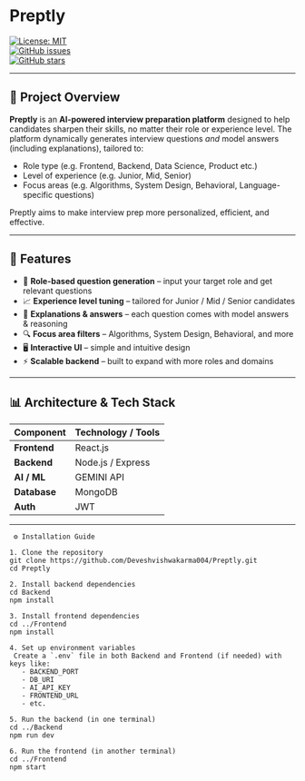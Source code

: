 # Preptly

[![License: MIT](https://img.shields.io/badge/License-MIT-blue.svg)](#license)  
[![GitHub issues](https://img.shields.io/github/issues/Deveshvishwakarma004/Preptly)](#issues)  
[![GitHub stars](https://img.shields.io/github/stars/Deveshvishwakarma004/Preptly)](#)

---

## 🚀 Project Overview

**Preptly** is an **AI-powered interview preparation platform** designed to help candidates sharpen their skills, no matter their role or experience level. The platform dynamically generates interview questions *and* model answers (including explanations), tailored to:

- Role type (e.g. Frontend, Backend, Data Science, Product etc.)  
- Level of experience (e.g. Junior, Mid, Senior)  
- Focus areas (e.g. Algorithms, System Design, Behavioral, Language-specific questions)  

Preptly aims to make interview prep more personalized, efficient, and effective.

---

## 🧰 Features

- 🎯 **Role-based question generation** – input your target role and get relevant questions  
- 📈 **Experience level tuning** – tailored for Junior / Mid / Senior candidates  
- 📝 **Explanations & answers** – each question comes with model answers & reasoning  
- 🔍 **Focus area filters** – Algorithms, System Design, Behavioral, and more  
- 🖥 **Interactive UI** – simple and intuitive design  
- ⚡ **Scalable backend** – built to expand with more roles and domains  

---

## 📊 Architecture & Tech Stack

| Component | Technology / Tools |
|-----------|--------------------|
| **Frontend** | React.js |
| **Backend** | Node.js / Express |
| **AI / ML** | GEMINI API |
| **Database** | MongoDB |
| **Auth** | JWT |


---
```
 ⚙️ Installation Guide

1. Clone the repository
git clone https://github.com/Deveshvishwakarma004/Preptly.git
cd Preptly

2. Install backend dependencies
cd Backend
npm install

3. Install frontend dependencies
cd ../Frontend
npm install

4. Set up environment variables
 Create a `.env` file in both Backend and Frontend (if needed) with keys like:
   - BACKEND_PORT
   - DB_URI
   - AI_API_KEY
   - FRONTEND_URL
   - etc.

5. Run the backend (in one terminal)
cd ../Backend
npm run dev

6. Run the frontend (in another terminal)
cd ../Frontend
npm start
